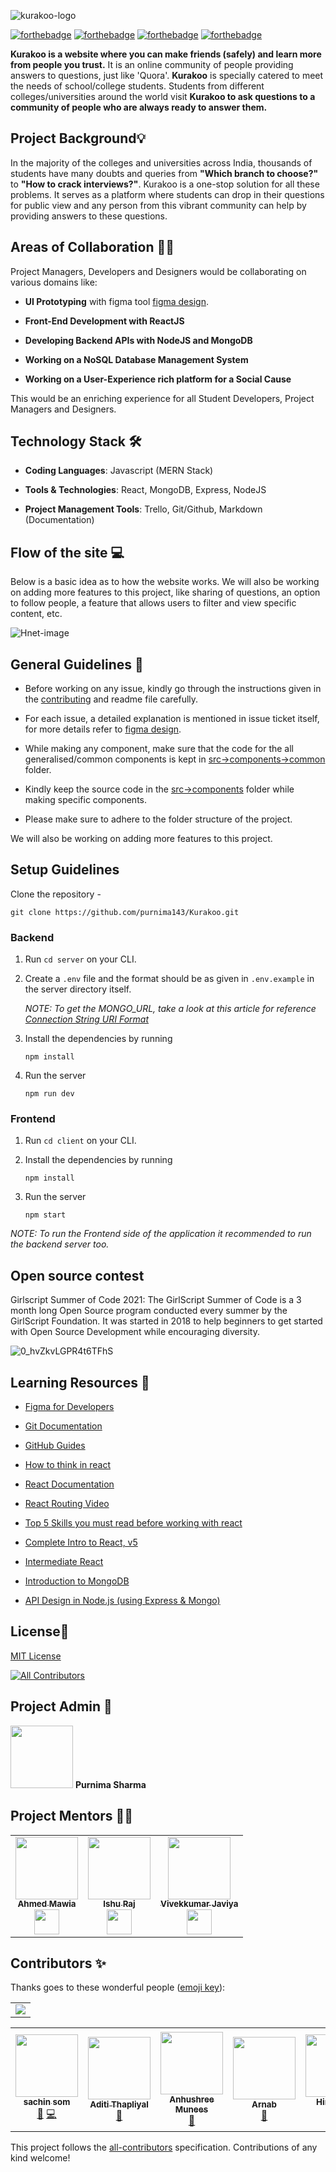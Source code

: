![kurakoo-logo](https://user-images.githubusercontent.com/57852378/104982229-3cce1180-5a30-11eb-9d02-3c32878c6a42.png)

[![forthebadge](https://forthebadge.com/images/badges/open-source.svg)](https://forthebadge.com)
[![forthebadge](https://forthebadge.com/images/badges/built-with-love.svg)](https://forthebadge.com)
[![forthebadge](https://forthebadge.com/images/badges/built-by-developers.svg)](https://forthebadge.com)
[![forthebadge](https://forthebadge.com/images/badges/makes-people-smile.svg)](https://forthebadge.com)

**Kurakoo is a website where you can make friends (safely) and learn more from people you trust.** It is an online community of people providing answers to questions, just like 'Quora'. **Kurakoo** is specially catered to meet the needs of school/college students. Students from different colleges/universities around the world visit **Kurakoo to ask questions to a community of people who are always ready to answer them.**


## Project Background💡

In the majority of the colleges and universities across India, thousands of students have many doubts and queries from **"Which branch to choose?"** to **"How to crack interviews?"**. Kurakoo is a one-stop solution for all these problems. It serves as a platform where students can drop in their questions for public view and any person from this vibrant community can help by providing answers to these questions. 


## Areas of Collaboration 👨‍🏭

Project Managers, Developers and Designers would be collaborating on various domains like:

-   **UI Prototyping** with figma tool [figma design](https://www.figma.com/file/1gYZlafa8bUZu61ji10unF/Kurakoo?node-id=0%3A1).
    
-   **Front-End Development with ReactJS**
    
-   **Developing Backend APIs with NodeJS and MongoDB**
    
-   **Working on a NoSQL Database Management System**
    
-   **Working on a User-Experience rich platform for a Social Cause**
    
This would be an enriching experience for all Student Developers, Project Managers and Designers.


## Technology Stack 🛠️

- **Coding Languages**: Javascript (MERN Stack)

- **Tools & Technologies**: React, MongoDB, Express, NodeJS

- **Project Management Tools**: Trello, Git/Github, Markdown (Documentation)

## Flow of the site :computer:
Below is a basic idea as to how the website works. We will also be working on adding more features to this project, like sharing of questions, an option to follow people, a feature that allows users to filter and view specific content, etc.


![Hnet-image](https://user-images.githubusercontent.com/57852378/104997423-90038c80-5a4f-11eb-88d3-389b501c00ad.gif)



## General Guidelines :dart:
 - Before working on any issue, kindly go through the instructions given in the [contributing](CONTRIBUTING.md) and readme file carefully.
 - For each issue, a detailed explanation is mentioned in issue ticket itself, for more details refer to [figma design](https://www.figma.com/file/1gYZlafa8bUZu61ji10unF/Kurakoo?node-id=0%3A1).

 - While making any component, make sure that the code for the all generalised/common components is kept in [src->components->common](src/components/common) folder.
 - Kindly keep the source code in the [src->components](src/components/) folder while making specific components.
 - Please make sure to adhere to the folder structure of the project.

We will also be working on adding more features to this project.

## Setup Guidelines
Clone the repository -
```
git clone https://github.com/purnima143/Kurakoo.git
```

### Backend

1. Run `cd server` on your CLI.

2. Create a `.env` file and the format should be as given in `.env.example` in the server directory itself.

    _NOTE: To get the MONGO_URL, take a look at this article for reference [Connection String URI Format](https://docs.mongodb.com/manual/reference/connection-string/)_

3. Install the dependencies by running
    ```
    npm install
    ```

4. Run the server
    ```
    npm run dev
    ```

### Frontend

1. Run `cd client` on your CLI.

2. Install the dependencies by running
    ```
    npm install
    ```

3. Run the server
    ```
    npm start
    ```
_NOTE: To run the Frontend side of the application it recommended to run the backend server too._

## Open source contest
Girlscript Summer of Code 2021: The GirlScript Summer of Code is a 3 month long Open Source program conducted every summer by the GirlScript Foundation. It was started in 2018 to help beginners to get started with Open Source Development while encouraging diversity.

![0_hvZkvLGPR4t6TFhS](https://user-images.githubusercontent.com/57852378/108583937-3ef2fb00-7363-11eb-9239-a274fbe00bdd.png)


## Learning Resources 🧰


- [Figma for Developers](https://www.youtube.com/playlist?list=PL7e8VJ_ZN6epq-oiYOufiuPI-fpDC2Mby)
- [Git Documentation](https://git-scm.com/docs)
- [GitHub Guides](https://guides.github.com/)
- [How to think in react](https://www.youtube.com/watch?v=YJPSR9dEQV8&t=17s)
- [React Documentation](https://reactjs.org/docs/getting-started.html)
- [React Routing Video](https://www.youtube.com/watch?v=Law7wfdg_ls&t=1778s)
- [Top 5 Skills you must read before working with react](https://www.geeksforgeeks.org/top-5-skills-you-must-know-before-you-learn-reactjs/)


-   [Complete Intro to React, v5](https://frontendmasters.com/courses/complete-react-v5/)
    
-   [Intermediate React](https://frontendmasters.com/courses/intermediate-react/)
    
-   [Introduction to MongoDB](https://frontendmasters.com/courses/mongodb/)
    
- [API Design in Node.js (using Express & Mongo)](https://frontendmasters.com/courses/api-design-nodejs/using-the-mongo-with-node/)

## License📜

[MIT License](https://github.com/purnima143/Kurakoo/blob/master/LICENSE)




<!-- ALL-CONTRIBUTORS-BADGE:START - Do not remove or modify this section -->
[![All Contributors](https://img.shields.io/badge/all_contributors-11-orange.svg?style=flat-square)](#contributors-)
<!-- ALL-CONTRIBUTORS-BADGE:END -->

## Project Admin 📆

<td align="center"><img src="https://avatars1.githubusercontent.com/u/57852378?v=4?s=100" width="100px;" alt=""/> 
	<b>Purnima Sharma</b>
</td>

## Project Mentors 👨‍💻
<table>
<tr>
    <td align="center"><a href="https://www.linkedin.com/in/maw1a/"><img src="https://avatars.githubusercontent.com/u/48566609?s=460&u=47e205d9f0802abd125b2410d9bc12cbcd10bd1b&v=4" width="100px;" alt=""/><br /><sub><b>Ahmed Mawia</b></sub></a><br /><a href="https://github.com/maw1a" >  <img src="https://user-images.githubusercontent.com/57852378/93742503-d664ee00-fc0b-11ea-8f75-db2448ff01f1.png"  width="40" height="40"/>
</a> </td>
    <td align="center"><a href="https://www.linkedin.com/in/ir2010/"><img src="https://avatars.githubusercontent.com/u/46022116?s=460&u=5a5db16a4d00686752dff0cd7b3c7e03c1e956df&v=4" width="100px;" alt=""/><br /><sub><b>Ishu Raj</b></sub></a><br /><a href="https://github.com/ir2010" >  <img src="https://user-images.githubusercontent.com/57852378/93742503-d664ee00-fc0b-11ea-8f75-db2448ff01f1.png"  width="40" height="40"/>
</a></td>
   <td align="center"><a href="https://www.linkedin.com/in/vivekkumarjaviya/"><img src="https://media-exp1.licdn.com/dms/image/C4D03AQE_HdDdCi3-6Q/profile-displayphoto-shrink_400_400/0/1614427384874?e=1621468800&v=beta&t=y0RZx3GO-ybJGhtgQ4tVb3lr5zT2Szvp6tMHdm4mJjs" width="100px;" alt=""/><br /><sub><b>Vivekkumar Javiya</b></sub></a><br /><a href="https://github.com/codewithvk" >  <img src="https://user-images.githubusercontent.com/57852378/93742503-d664ee00-fc0b-11ea-8f75-db2448ff01f1.png"  width="40" height="40"/>
</a></td>
  
  </tr>
</table>



## Contributors ✨

Thanks goes to these wonderful people ([emoji key](https://allcontributors.org/docs/en/emoji-key)):
<table>
	<tr>
		<td>
			<a href="https://github.com/purnima143/Kurakoo/graphs/contributors">
  <img src="https://contrib.rocks/image?repo=purnima143/Kurakoo" />
</a>
		</td></tr></table>
<table>
<tr>
    <td align="center"><a href="https://www.linkedin.com/in/sachinsom507"><img src="https://avatars.githubusercontent.com/u/64790109?v=4?s=100" width="100px;" alt=""/><br /><sub><b>sachin som</b></sub></a><br /><a href="https://github.com/purnima143/Kurakoo/commits?author=sachinsom93" title="Documentation">📖</a> <a href="https://github.com/purnima143/Kurakoo/commits?author=sachinsom93" title="Code">💻</a></td>
    <td align="center"><a href="https://github.com/thaditi"><img src="https://avatars.githubusercontent.com/u/47235301?v=4?s=100" width="100px;" alt=""/><br /><sub><b>Aditi Thapliyal</b></sub></a><br /><a href="#design-thaditi" title="Design">🎨</a></td>
    <td align="center"><a href="https://github.com/anhushree"><img src="https://avatars.githubusercontent.com/u/56672958?v=4?s=100" width="100px;" alt=""/><br /><sub><b>Anhushree Munees</b></sub></a><br /><a href="#design-anhushree" title="Design">🎨</a></td>
    <td align="center"><a href="https://github.com/encodeArnab"><img src="https://avatars.githubusercontent.com/u/77114532?v=4?s=100" width="100px;" alt=""/><br /><sub><b>Arnab</b></sub></a><br /><a href="#design-encodeArnab" title="Design">🎨</a></td>
    <td align="center"><a href="https://himanshujaidka-github-io.vercel.app/"><img src="https://avatars.githubusercontent.com/u/58654018?v=4?s=100" width="100px;" alt=""/><br /><sub><b>Himanshu</b></sub></a><br /><a href="https://github.com/purnima143/Kurakoo/commits?author=himanshujaidka" title="Code">💻</a></td>
    <td align="center"><a href="https://github.com/vijayjoshi16"><img src="https://avatars.githubusercontent.com/u/54314949?v=4?s=100" width="100px;" alt=""/><br /><sub><b>Vijay Joshi</b></sub></a><br /><a href="https://github.com/purnima143/Kurakoo/commits?author=vijayjoshi16" title="Code">💻</a></td>
    <td align="center"><a href="https://github.com/Sloth-Panda"><img src="https://avatars.githubusercontent.com/u/70213384?v=4?s=100" width="100px;" alt=""/><br /><sub><b>Achyut Kumar Panda</b></sub></a><br /><a href="https://github.com/purnima143/Kurakoo/commits?author=Sloth-Panda" title="Documentation">📖</a></td>
    <td align="center"><a href="http://mayank0255.github.io"><img src="https://avatars.githubusercontent.com/u/43780137?v=4?s=100" width="100px;" alt=""/><br /><sub><b>Mayank Aggarwal</b></sub></a><br /><a href="https://github.com/purnima143/Kurakoo/commits?author=Mayank0255" title="Code">💻</a></td>
    <td align="center"><a href="http://aasthasinha2305.github.io"><img src="https://avatars.githubusercontent.com/u/55781193?v=4?s=100" width="100px;" alt=""/><br /><sub><b>Aastha Sinha</b></sub></a><br /><a href="https://github.com/purnima143/Kurakoo/commits?author=AasthaSinha2305" title="Code">💻</a></td>
    <td align="center"><a href="https://github.com/Subham142"><img src="https://avatars.githubusercontent.com/u/60570595?v=4?s=100" width="100px;" alt=""/><br /><sub><b>Subham Yadav</b></sub></a><br /><a href="https://github.com/purnima143/Kurakoo/issues?q=author%3ASubham142" title="Bug reports">🐛</a></td>
    
  </tr>
</table>


This project follows the [all-contributors](https://github.com/all-contributors/all-contributors) specification. Contributions of any kind welcome!
